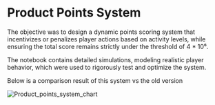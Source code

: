 # Product Points System

The objective was to design a dynamic points scoring system that incentivizes or penalizes player actions based on activity levels, while ensuring the total score remains strictly under the threshold of 4 * 10⁶. 

The notebook contains detailed simulations, modeling realistic player behavior, which were used to rigorously test and optimize the system.

Below is a comparison result of this system vs the old version

![Product_points_system_chart](https://github.com/user-attachments/assets/eba81c30-adf2-45bd-97e1-531166e81aa1)
